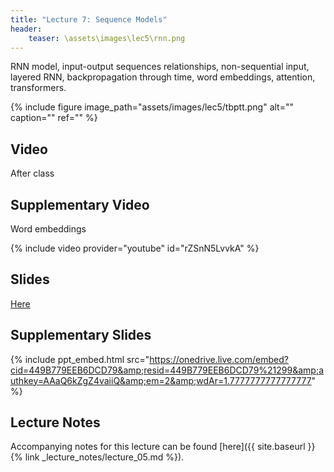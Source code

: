 ```yaml
---
title: "Lecture 7: Sequence Models"
header:
    teaser: \assets\images\lec5\rnn.png
---
```


RNN model, input-output sequences relationships, non-sequential input, layered RNN,
backpropagation through time, word embeddings, attention, transformers.

{% include figure image_path="assets/images/lec5/tbptt.png" alt="" caption="" ref="" %}

## Video

After class

## Supplementary Video

Word embeddings

{% include video provider="youtube" id="rZSnN5LvvkA" %}

## Slides

[Here](https://www.dropbox.com/scl/fi/59w1ceasdi4o7s2mlr1dc/236781Lecture6_RNNs.pptx?dl=0&rlkey=1kc0gkf9yf4208lgzmvfamb0c)

## Supplementary Slides

{% include ppt_embed.html
src="https://onedrive.live.com/embed?cid=449B779EEB6DCD79&amp;resid=449B779EEB6DCD79%21299&amp;authkey=AAaQ6kZgZ4vaiiQ&amp;em=2&amp;wdAr=1.7777777777777777" %}


## Lecture Notes

Accompanying notes for this lecture can be found [here]({{ site.baseurl }}{% link _lecture_notes/lecture_05.md %}).
